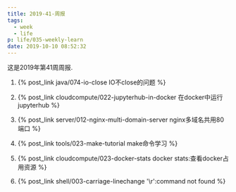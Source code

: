 ```yaml
---
title: 2019-41-周报
tags:
  - week
  - life
p: life/035-weekly-learn
date: 2019-10-10 08:52:32
---
```


这是2019年第41周周报.

1. {% post_link java/074-io-close IO不close的问题 %}

2. {% post_link cloudcompute/022-jupyterhub-in-docker 在docker中运行jupyterhub %}

3. {% post_link server/012-nginx-multi-domain-server nginx多域名共用80端口 %}

4. {% post_link tools/023-make-tutorial make命令学习 %}

5. {% post_link cloudcompute/023-docker-stats docker stats:查看docker占用资源 %}

6. {% post_link shell/003-carriage-linechange '\r':command not found %}




